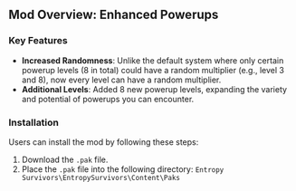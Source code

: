 ## Mod Overview: Enhanced Powerups

### Key Features
- **Increased Randomness**: Unlike the default system where only certain powerup levels (8 in total) could have a random multiplier (e.g., level 3 and 8), now every level can have a random multiplier.
- **Additional Levels**: Added 8 new powerup levels, expanding the variety and potential of powerups you can encounter.

### Installation
Users can install the mod by following these steps:
1. Download the `.pak` file.
2. Place the `.pak` file into the following directory: `Entropy Survivors\EntropySurvivors\Content\Paks`

